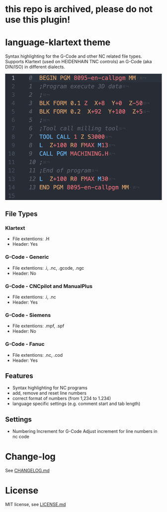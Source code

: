 # this repo is archived, please do not use this plugin!




# language-klartext theme

Syntax highlighting for the G-Code and other NC related file types.
Supports Klartext (used on HEIDENHAIN TNC controls) an G-Code (aka DIN/ISO) in different dialects.

![Screenshot](_img/screenshot.png?raw=true "Screenshot")

## File Types

### Klartext
* File extentions: .H
* Header: Yes

### G-Code - Generic
* File extentions: .i, .nc, .gcode, .ngc
* Header: No

### G-Code - CNCpilot and ManualPlus
* File extentions: .i, .nc
* Header: Yes

### G-Code - Siemens
* File extentions: .mpf, .spf
* Header: No

### G-Code - Fanuc
* File extentions: .nc, .cod
* Header: Yes

## Features

* Syntax highlighting for NC programs
* add, remove and reset line numbers
* correct format of numbers (from 1,234 to 1.234)
* language specific settings (e.g. comment start and tab length)

## Settings
- Numbering Increment for G-Code
Adjust increment for line numbers in nc code

# Change-log
See [CHANGELOG.md](CHANGELOG.md)

# License
MIT license, see [LICENSE.md](LICENSE.md)
